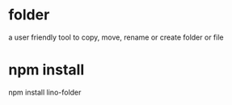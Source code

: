 # folder
a user friendly tool to copy, move, rename or create folder or file 
# npm install
npm install lino-folder
